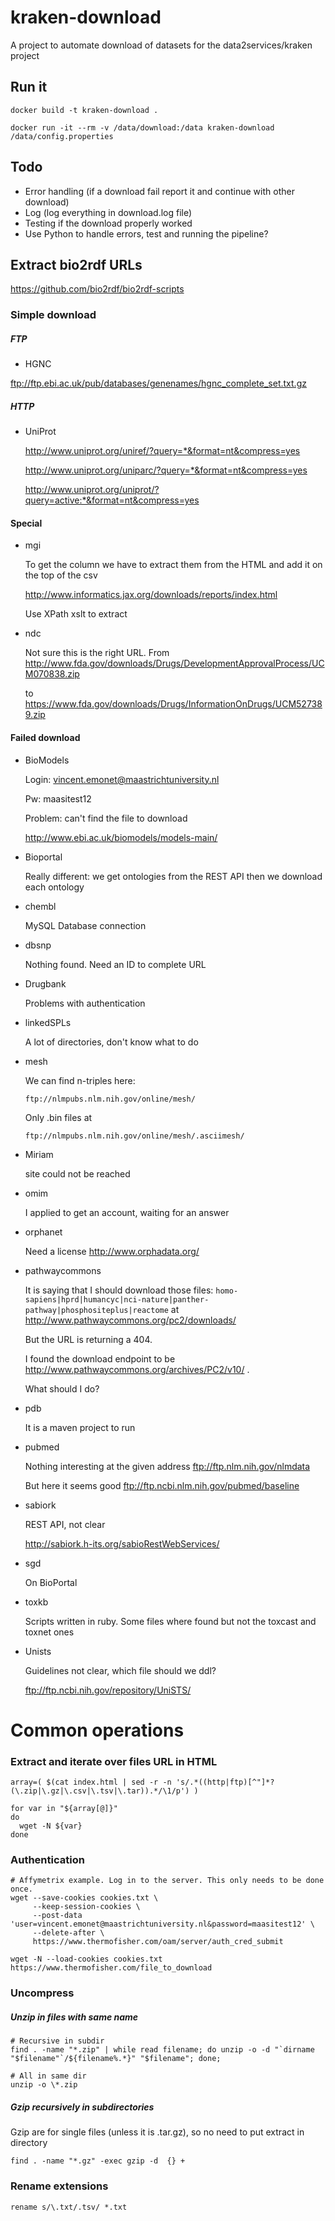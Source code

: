 # kraken-download

A project to automate download of datasets for the data2services/kraken project



## Run it

```shell
docker build -t kraken-download .

docker run -it --rm -v /data/download:/data kraken-download /data/config.properties
```

## Todo

* Error handling (if a download fail report it and continue with other download)
* Log (log everything in download.log file)
* Testing if the download properly worked
* Use Python to handle errors, test and running the pipeline?



## Extract bio2rdf URLs

https://github.com/bio2rdf/bio2rdf-scripts

### Simple download

##### FTP

* HGNC

ftp://ftp.ebi.ac.uk/pub/databases/genenames/hgnc_complete_set.txt.gz

##### HTTP

* UniProt

  http://www.uniprot.org/uniref/?query=*&format=nt&compress=yes

  http://www.uniprot.org/uniparc/?query=*&format=nt&compress=yes

  http://www.uniprot.org/uniprot/?query=active:*&format=nt&compress=yes

#### Special

* mgi

  To get the column we have to extract them from the HTML and add it on the top of the csv

  http://www.informatics.jax.org/downloads/reports/index.html

  Use XPath xslt to extract

* ndc

  Not sure this is the right URL. From http://www.fda.gov/downloads/Drugs/DevelopmentApprovalProcess/UCM070838.zip

  to https://www.fda.gov/downloads/Drugs/InformationOnDrugs/UCM527389.zip

#### Failed download

* BioModels

  Login: vincent.emonet@maastrichtuniversity.nl

  Pw: maasitest12

  Problem: can't find the file to download

  http://www.ebi.ac.uk/biomodels/models-main/

* Bioportal

  Really different: we get ontologies from the REST API then we download each ontology

* chembl

  MySQL Database connection

* dbsnp

  Nothing found. Need an ID to complete URL

* Drugbank

  Problems with authentication

* linkedSPLs

  A lot of directories, don't know what to do

* mesh

  We can find n-triples here:

  ```shell
  ftp://nlmpubs.nlm.nih.gov/online/mesh/
  ```

  Only .bin files at

  ```shell
  ftp://nlmpubs.nlm.nih.gov/online/mesh/.asciimesh/
  ```

* Miriam 

  site could not be reached

* omim

  I applied to get an account, waiting for an answer

* orphanet

  Need a license http://www.orphadata.org/

* pathwaycommons

  It is saying that I should download those files: `homo-sapiens|hprd|humancyc|nci-nature|panther-pathway|phosphositeplus|reactome` at http://www.pathwaycommons.org/pc2/downloads/

  But the URL is returning a 404. 

  I found the download endpoint to be http://www.pathwaycommons.org/archives/PC2/v10/ .

  What should I do?

* pdb

  It is a maven project to run

* pubmed

  Nothing interesting at the given address ftp://ftp.nlm.nih.gov/nlmdata

  But here it seems good ftp://ftp.ncbi.nlm.nih.gov/pubmed/baseline

* sabiork

  REST API, not clear

  http://sabiork.h-its.org/sabioRestWebServices/

* sgd

  On BioPortal

* toxkb

  Scripts written in ruby. Some files where found but not the toxcast and toxnet ones

* Unists

  Guidelines not clear, which file should we ddl?

  ftp://ftp.ncbi.nih.gov/repository/UniSTS/

  

# Common operations

### Extract and iterate over files URL in HTML

```shell
array=( $(cat index.html | sed -r -n 's/.*((http|ftp)[^"]*?(\.zip|\.gz|\.csv|\.tsv|\.tar)).*/\1/p') )

for var in "${array[@]}"
do
  wget -N ${var}
done
```



### Authentication

```shell
# Affymetrix example. Log in to the server. This only needs to be done once.
wget --save-cookies cookies.txt \
     --keep-session-cookies \
     --post-data 'user=vincent.emonet@maastrichtuniversity.nl&password=maasitest12' \
     --delete-after \
     https://www.thermofisher.com/oam/server/auth_cred_submit
     
wget -N --load-cookies cookies.txt  https://www.thermofisher.com/file_to_download
```



### Uncompress

##### Unzip in files with same name

```shell
# Recursive in subdir
find . -name "*.zip" | while read filename; do unzip -o -d "`dirname "$filename"`/${filename%.*}" "$filename"; done;

# All in same dir
unzip -o \*.zip
```

##### Gzip recursively in subdirectories

Gzip are for single files (unless it is .tar.gz), so no need to put extract in directory

```shell
find . -name "*.gz" -exec gzip -d  {} +
```



### Rename extensions

```shell
rename s/\.txt/.tsv/ *.txt
```
